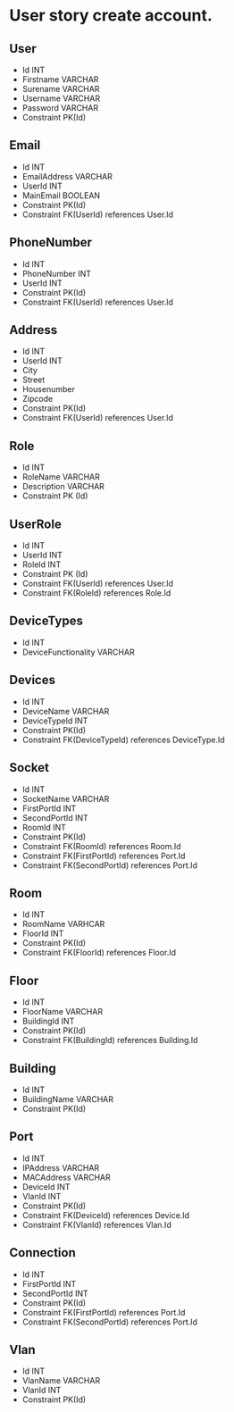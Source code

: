 # User story create account.

## User

-   Id INT
-   Firstname VARCHAR
-   Surename VARCHAR
-   Username VARCHAR
-   Password VARCHAR
-   Constraint PK(Id)

## Email

-   Id INT
-   EmailAddress VARCHAR
-   UserId INT
-   MainEmail BOOLEAN
-   Constraint PK(Id)
-   Constraint FK(UserId) references User.Id

## PhoneNumber

-   Id INT
-   PhoneNumber INT
-   UserId INT
-   Constraint PK(Id)
-   Constraint FK(UserId) references User.Id

## Address

-   Id INT
-   UserId INT
-   City
-   Street
-   Housenumber
-   Zipcode
-   Constraint PK(Id)
-   Constraint FK(UserId) references User.Id

## Role

-   Id INT
-   RoleName VARCHAR
-   Description VARCHAR
-   Constraint PK (Id)

## UserRole

-   Id INT
-   UserId INT
-   RoleId INT
-   Constraint PK (Id)
-   Constraint FK(UserId) references User.Id
-   Constraint FK(RoleId) references Role.Id

## DeviceTypes

-   Id INT
-   DeviceFunctionality VARCHAR

## Devices

-   Id INT
-   DeviceName VARCHAR
-   DeviceTypeId INT
-   Constraint PK(Id)
-   Constraint FK(DeviceTypeId) references DeviceType.Id

## Socket

-   Id INT
-   SocketName VARCHAR
-   FirstPortId INT
-   SecondPortId INT
-   RoomId INT
-   Constraint PK(Id)
-   Constraint FK(RoomId) references Room.Id
-   Constraint FK(FirstPortId) references Port.Id
-   Constraint FK(SecondPortId) references Port.Id

## Room

-   Id INT
-   RoomName VARHCAR
-   FloorId INT
-   Constraint PK(Id)
-   Constraint FK(FloorId) references Floor.Id

## Floor

-   Id INT
-   FloorName VARCHAR
-   BuildingId INT
-   Constraint PK(Id)
-   Constraint FK(BuildingId) references Building.Id

## Building

-   Id INT
-   BuildingName VARCHAR
-   Constraint PK(Id)

## Port

-   Id INT
-   IPAddress VARCHAR
-   MACAddress VARCHAR
-   DeviceId INT
-   VlanId INT
-   Constraint PK(Id)
-   Constraint FK(DeviceId) references Device.Id
-   Constraint FK(VlanId) references Vlan.Id

## Connection

-   Id INT
-   FirstPortId INT
-   SecondPortId INT
-   Constraint PK(Id)
-   Constraint FK(FirstPortId) references Port.Id
-   Constraint FK(SecondPortId) references Port.Id

## Vlan

-   Id INT
-   VlanName VARCHAR
-   VlanId INT
-   Constraint PK(Id)
